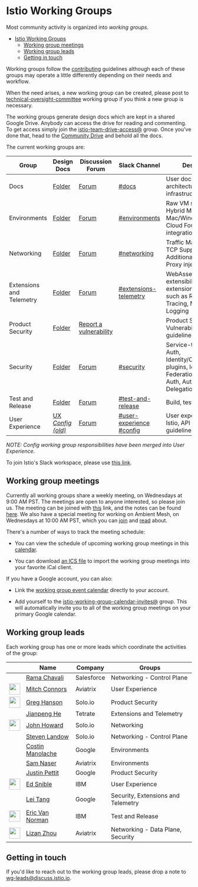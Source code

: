 # Istio Working Groups

Most community activity is organized into *working groups*.

- [Istio Working Groups](#istio-working-groups)
  - [Working group meetings](#working-group-meetings)
  - [Working group leads](#working-group-leads)
  - [Getting in touch](#getting-in-touch)

Working groups follow the [contributing](CONTRIBUTING.md) guidelines although each of these groups may operate a little differently depending on
their needs and workflow.

When the need arises, a new working group can be created, please post to [technical-oversight-committee](https://discuss.istio.io/c/technical-oversight-committee)
working group if you think a new group is necessary.

The working groups generate design docs which are kept in a shared Google Drive.
Anybody can access the drive for reading and commenting. To get access simply join the
[istio-team-drive-access@](https://groups.google.com/forum/#!forum/istio-team-drive-access) group.
Once you've done that, head to the [Community Drive](https://drive.google.com/drive/folders/0ADmbrU7ueGOUUk9PVA) and
behold all the docs.

The current working groups are:

| Group | Design Docs | Discussion Forum | Slack Channel | Description
|-------|-------------|-------|-------|------------
| Docs | [Folder](https://drive.google.com/drive/folders/16Alb6m30ypLbz3iVv2OTjpqUHO8NJIUv) | [Forum](https://discuss.istio.io/c/contributors/docs) | [#docs](https://istio.slack.com/messages/C50V5EATT/) | User docs, information architecture, istio.io infrastructure
| Environments | [Folder](https://drive.google.com/drive/folders/16P5sCnSzEk204LHBKYTkC9jEmgzBJy6x) | [Forum](https://discuss.istio.io/c/environment) | [#environments](https://istio.slack.com/messages/C6KA8TTSS/) |  Raw VM support, Hybrid Mesh, Mac/Windows support, Cloud Foundry integration
| Networking | [Folder](https://drive.google.com/drive/folders/16RDUAJj_LnJM83weyk0WSCeqgtTw8Ogz) | [Forum](https://discuss.istio.io/c/networking) | [#networking](https://istio.slack.com/messages/C38CF1PEC/) | Traffic Management, TCP Support, Additional L7 protocols, Proxy injection
| Extensions and Telemetry | [Folder](https://drive.google.com/drive/folders/16Jl2ASNQ226h5XmXSAtxx78cs1iSEAYQ) | [Forum](https://discuss.istio.io/c/policies-and-telemetry) | [#extensions-telemetry](https://istio.slack.com/messages/C382V8Q92/) | WebAssembly based extensibility, Istio extensions for features such as Rate Limiting, Tracing, Monitoring, Logging
| Product Security | [Folder](https://drive.google.com/drive/folders/16gnkbCgO18zkMIk_IHrE_QV2EFqFWe4R) | [Report a vulnerability](https://istio.io/about/security-vulnerabilities/) | | Product Security: Vulnerability, security guidelines, threats
| Security | [Folder](https://drive.google.com/drive/folders/16eF1aoVnknX1vY853gEIPfoO2-i-FDcU) | [Forum](https://discuss.istio.io/c/security) | [#security](https://istio.slack.com/messages/C3TEGNZ7W/) | Service-to-service Auth, Identity/CA/SecretStore plugins, Identity Federation, End User Auth, Authority Delegation, Auditing
| Test and Release |[Folder](https://drive.google.com/drive/folders/16M0Ba8uT6-1F71NARhddXDdnk-EE4jEn) | [Forum](https://discuss.istio.io/c/test-and-release) |[#test-and-release](https://istio.slack.com/messages/C6FCV6WN4/) | Build, test, release
| User Experience | [UX](https://drive.google.com/drive/folders/16CplcqFZTT-5WXDkpi443-ly2RnnA3C5) [_Config (old)_](https://drive.google.com/drive/folders/16W9uDkzrKJM-E5R7_5TGz-PMsAkkoT1s) | [Forum](https://discuss.istio.io/c/UX) | [#user-experience](https://istio.slack.com/messages/CFTRP8NTW/) [#config](https://istio.slack.com/messages/C7KSV4AHJ/)| User experience across Istio, API and CLI guidelines and support

_NOTE: Config working group responsibilities have been merged into User Experience._

To join Istio's Slack workspace, please use [this link](https://slack.istio.io/).

## Working group meetings

Currently all working groups share a weekly meeting, on Wednesdays at 9:00 AM PST. The meetings are open to anyone interested,
so please join us. The meeting can be joined with [this](https://meet.google.com/qza-pfbq-wne) link, and the notes can be found
[here](https://docs.google.com/document/d/1wsa06GGiq1LEGwhkiPP0FKIZJqdAiue-VeBonWAzAyk/edit). We also have a special meeting
for working on Ambient Mesh, on Wednesdays at 10:00 AM PST, which you can [join](https://meet.google.com/isd-coss-xon)
and [read](https://docs.google.com/document/d/1SMlwliEnthgq7r2PjpLl1kCq3t8rAMbgu6r_lDAXJ0w/edit#heading=h.o8pz6aqnzzgk) about.

There's a number of ways to track the
meeting schedule:

* You can view the schedule of upcoming working group meetings in this [calendar](https://calendar.google.com/calendar/u/1?cid=Y19mZTljZDhkMDkxZDBkNGQyODE4ZDAxYTkzMGRjOTI1ZjAwZDRmOTc5OTVlZmU1MGE4ZDcyNTEyYjI0MTU2OGY1QGdyb3VwLmNhbGVuZGFyLmdvb2dsZS5jb20).

* You can download [an ICS file](https://calendar.google.com/calendar/ical/c_fe9cd8d091d0d4d2818d01a930dc925f00d4f97995efe50a8d72512b241568f5%40group.calendar.google.com/public/basic.ics)
to import the working group meetings into your favorite iCal client.

If you have a Google account, you can also:

* Link the [working group event calendar](https://calendar.google.com/calendar/u/1?cid=Y19mZTljZDhkMDkxZDBkNGQyODE4ZDAxYTkzMGRjOTI1ZjAwZDRmOTc5OTVlZmU1MGE4ZDcyNTEyYjI0MTU2OGY1QGdyb3VwLmNhbGVuZGFyLmdvb2dsZS5jb20)
directly to your account.

* Add yourself to the [istio-working-group-calendar-invites@](https://groups.google.com/forum/#!forum/istio-working-group-calendar-invites) group. This will
automatically invite you to all of the working group meetings on your primary Google calendar.

## Working group leads

Each working group has one or more leads which coordinate the activities of the group:

&nbsp;                                                                               | Name                                               | Company    | Groups
-------------------------------------------------------------------------------------|----------------------------------------------------|------------|-------
&nbsp;                                                                               | [Rama Chavali](https://github.com/ramaraochavali)  | Salesforce | Networking - Control Plane
<img width="30px" src="https://avatars3.githubusercontent.com/u/821270?s=80&v=4">    | [Mitch Connors](https://github.com/therealmitchconnors) | Aviatrix   | User Experience
<img width="30px" src="https://avatars.githubusercontent.com/u/19473391?s=400&v=4">  | [Greg Hanson](https://github.com/GregHanson)       | Solo.io    | Product Security
&nbsp;                                                                               | [Jianpeng He](https://github.com/zirain)           | Tetrate    | Extensions and Telemetry
<img width="30px" src="https://avatars1.githubusercontent.com/u/623453?s=400&v=4">   | [John Howard](https://github.com/howardjohn)       | Solo.io    | Networking
&nbsp;                                                                               | [Steven Landow](https://github.com/stevenctl)      | Solo.io    | Networking - Control Plane
&nbsp;                                                                               | [Costin Manolache](https://github.com/costinm)     | Google     | Environments
&nbsp;                                                                               | [Sam Naser](https://github.com/monkeyanator)       | Aviatrix   | Environments
&nbsp;                                                                               | [Justin Pettit](https://github.com/justinpettit)   | Google     | Product Security
<img width="30px" src="https://avatars3.githubusercontent.com/u/3237651?s=400&v=4">  | [Ed Snible](https://github.com/esnible)            | IBM        | User Experience
&nbsp;                                                                               | [Lei Tang](https://github.com/lei-tang)            | Google     | Security, Extensions and Telemetry
<img width="30px" src="https://avatars1.githubusercontent.com/u/10537847?s=400&v=4"> | [Eric Van Norman](https://github.com/ericvn)       | IBM        | Test and Release
<img width="30px" src="https://avatars0.githubusercontent.com/u/1016047?s=400&v=4">  | [Lizan Zhou](https://github.com/lizan)             | Aviatrix   | Networking - Data Plane, Security

## Getting in touch

If you'd like to reach out to the working group leads, please drop a note to [wg-leads@discuss.istio.io](mailto:wg-leads@discuss.istio.io).

